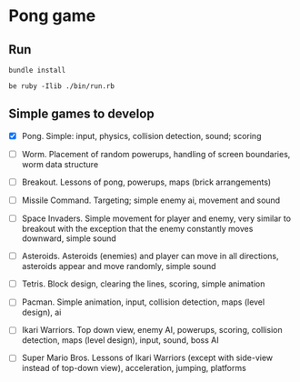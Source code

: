 # Pong game

## Run

`bundle install`

`be ruby -Ilib ./bin/run.rb`


## Simple games to develop

- [x] Pong. Simple: input, physics, collision detection, sound; scoring

- [ ] Worm. Placement of random powerups, handling of screen boundaries, worm data structure

- [ ] Breakout. Lessons of pong, powerups, maps (brick arrangements)

- [ ] Missile Command. Targeting; simple enemy ai, movement and sound

- [ ] Space Invaders. Simple movement for player and enemy, very similar to breakout with the exception that the enemy constantly moves downward, simple sound

- [ ] Asteroids. Asteroids (enemies) and player can move in all directions, asteroids appear and move randomly, simple sound

- [ ] Tetris. Block design, clearing the lines, scoring, simple animation

- [ ] Pacman. Simple animation, input, collision detection, maps (level design), ai

- [ ] Ikari Warriors. Top down view, enemy AI, powerups, scoring, collision detection, maps (level design), input, sound, boss AI

- [ ] Super Mario Bros. Lessons of Ikari Warriors (except with side-view instead of top-down view), acceleration, jumping, platforms
